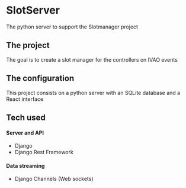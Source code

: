 # SlotServer

The python server to support the Slotmanager project

## The project

The goal is to create a slot manager for the controllers on IVAO events

## The configuration

This project consists on a python server with an SQLite database and a React interface

## Tech used

#### Server and API

- Django
- Django Rest Framework

#### Data streaming

- Django Channels (Web sockets)

